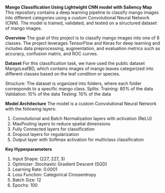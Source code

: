 **Mango Classification Using Lightwight CNN model with Saliency Map**
This repository contains a deep learning pipeline to classify mango images into different categories using a custom Convolutional Neural Network (CNN). The model is trained, validated, and tested on a structured dataset of mango images.

**Overview**
The goal of this project is to classify mango images into one of 8 classes. The project leverages TensorFlow and Keras for deep learning and includes data preprocessing, augmentation, and evaluation metrics such as accuracy, confusion matrix, and ROC curves.

**Dataset**
For this classification task, we have used the public dataset MangoLeafBD, which contains images of mango leaves categorized into different classes based on the leaf condition or species.

Structure: The dataset is organized into folders, where each folder corresponds to a specific mango class.
Splits:
Training: 80% of the data
Validation: 10% of the data
Testing: 10% of the data

**Model Architecture**
The model is a custom Convolutional Neural Network with the following layers:

1. Convolutional and Batch Normalization layers with activation (ReLU)
2. MaxPooling layers to reduce spatial dimensions
3. Fully Connected layers for classification
4. Dropout layers for regularization
5. Output layer with Softmax activation for multiclass classification

**Key Hyperparameters**
1. Input Shape: (227, 227, 3)
2. Optimizer: Stochastic Gradient Descent (SGD)
3. Learning Rate: 0.0001
4. Loss Function: Categorical Crossentropy
5. Batch Size: 12
6. Epochs: 100

